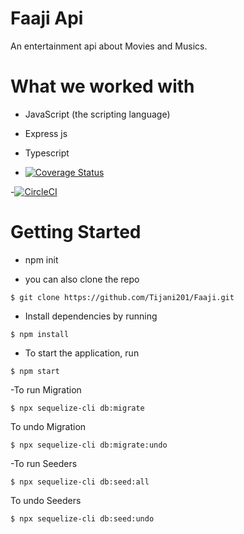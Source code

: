 # Faaji Api

An entertainment api about Movies and Musics.

# What we worked with

- JavaScript (the scripting language)
- Express js
- Typescript

- [![Coverage Status](https://coveralls.io/repos/github/Tijani201/Faaji/badge.svg?branch=main)](https://coveralls.io/github/Tijani201/Faaji?branch=main)

-[![CircleCI](https://dl.circleci.com/status-badge/img/gh/Tijani201/Faaji/tree/main.svg?style=svg)](https://dl.circleci.com/status-badge/redirect/gh/Tijani201/Faaji/tree/main)

# Getting Started

- npm init

- you can also clone the repo

`$ git clone https://github.com/Tijani201/Faaji.git`

- Install dependencies by running

`$ npm install`

- To start the application, run

`$ npm start`

-To run Migration

`$ npx sequelize-cli db:migrate`

To undo Migration

`$ npx sequelize-cli db:migrate:undo`

-To run Seeders

`$ npx sequelize-cli db:seed:all`

To undo Seeders 

`$ npx sequelize-cli db:seed:undo`
